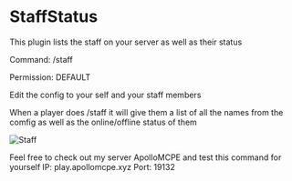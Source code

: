 # StaffStatus

This plugin lists the staff on your server as well as their status 

Command: /staff

Permission: DEFAULT

Edit the config to your self and your staff members

When a player does /staff it will give them a list of all the names from the comfig as well as the online/offline status of them


![Staff](https://user-images.githubusercontent.com/53111006/79701921-e64c6080-826e-11ea-8154-ae8bd08ce4a0.png)

Feel free to check out my server ApolloMCPE and test this command for yourself
IP: play.apollomcpe.xyz
Port: 19132

